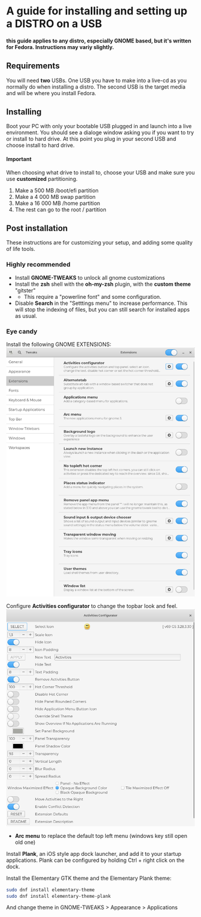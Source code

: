 # A guide for installing and setting up a DISTRO on a USB

#### this guide applies to any distro, especially GNOME based, but it's written for Fedora. Instructions may variy slightly.

## Requirements
You will need **two** USBs. One USB you have to make into a live-cd as you normally do when installing a distro. The second USB is the target media and will be where you install Fedora. 

## Installing
Boot your PC with only your bootable USB plugged in and launch into a live environment. You should see a dialoge window asking you if you want to try or install to hard drive. At this point you plug in your second USB and choose install to hard drive. 

#### Important 
When choosing what drive to install to, choose your USB and make sure you use **customized** partitioning. 

1. Make a 500 MB /boot/efi partition
2. Make a 4 000 MB swap partition
3. Make a 16 000 MB /home partition
4. The rest can go to the root / partition

## Post installation
These instructions are for customizing your setup, and adding some quality of life tools.

### Highly recommended
- Install **GNOME-TWEAKS** to unlock all gnome customizations
- Install the **zsh** shell with the **oh-my-zsh** plugin, with the **custom theme** "gitster"
- - This require a "powerline font" and some configuration. 
- Disable **Search** in the "Setttings menu" to increase performance. This will stop the indexing of files, but you can still search for installed apps as usual.

### Eye candy
Install the following GNOME EXTENSIONS:
![Screenshot](extensions_screenshot.png)

Configure **Activities configurator** to change the topbar look and feel. 
![Screenshot](activities_configurator_screenshot.png)
- **Arc menu** to replace the default top left menu (windows key still open old one)

Install **Plank**, an iOS style app dock launcher, and add it to your startup applications. Plank can be configured by holding Ctrl + right click on the dock.

Install the Elementary GTK theme and the Elementary Plank theme:
```bash
sudo dnf install elementary-theme
sudo dnf install elementary-theme-plank
```
And change theme in GNOME-TWEAKS > Appearance > Applications